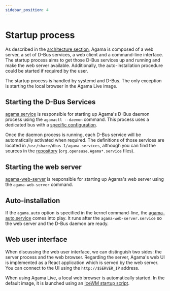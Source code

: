 ```yaml
---
sidebar_position: 4
---
```


# Startup process

As described in the [architecture section](./architecture), Agama is composed of a web server, a
set of D-Bus services, a web client and a command-line interface. The startup process aims to get
those D-Bus services up and running and make the web server available. Additionally, the
auto-installation procedure could be started if required by the user.

The startup process is handled by systemd and D-Bus. The only exception is starting the local
browser in the Agama Live image.

## Starting the D-Bus Services

[agama.service](https://github.com/openSUSE/agama/blob/master/service/share/agama.service) is
responsible for starting up Agama's D-Bus daemon process using the `agamactl --daemon` command. This
process uses a dedicated bus with a [specific
configuration](https://github.com/openSUSE/agama/blob/master/service/share/dbus.conf).

Once the daemon process is running, each D-Bus service will be automatically activated when
required. The definitions of those services are located in `/usr/share/dbus-1/agama-services`,
although you can find the sources in the
[repository](https://github.com/openSUSE/agama/tree/master/service/share)
(`org.opensuse.Agama*.service` files).

## Starting the web server

[agama-web-server](https://github.com/openSUSE/agama/blob/master/rust/share/agama-web-server.service)
is responsible for starting up Agama's web server using the `agama-web-server` command.

## Auto-installation

If the `agama.auto` option is specified in the kernel command-line, the
[agama-auto.service](https://github.com/openSUSE/agama/blob/master/autoinstallation/systemd/agama-auto.service)
comes into play. It runs after the `agama-web-server.service` so the web server and the D-Bus daemon
are ready.

## Web user interface

When discussing the web user interface, we can distinguish two sides: the server process and the web
browser. Regarding the server, Agama's web UI is implemented as a React application which is served
by the web server. You can connect to the UI using the `http://$SERVER_IP` address.

When using Agama Live, a local web browser is automatically started. In the default image, it is
launched using an [IceWM startup
script](https://github.com/openSUSE/agama/blob/master/live/root/root/.icewm/startup).
